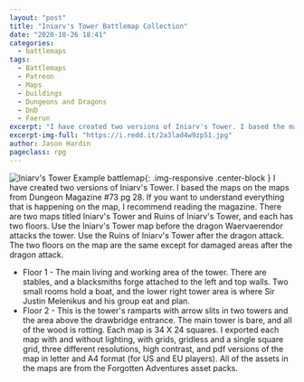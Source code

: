 ```yaml
---
layout: "post"
title: "Iniarv's Tower Battlemap Collection"
date: "2020-10-26 18:41"
categories:
  - battlemaps
tags:
  - Battlemaps
  - Patreon
  - Maps
  - buildings
  - Dungeons and Dragons
  - DnD
  - Faerun
excerpt: "I have created two versions of Iniarv's Tower. I based the maps on the maps from Dungeon Magazine #73."
excerpt-img-full: "https://i.redd.it/2a3lad4w9zp51.jpg"
author: Jason Hardin
pageclass: rpg
---
```

![Iniarv's Tower Example battlemap]({{site.url}}/media/dmsg/iniarvs-tower_floor-1_lighting-screenshot.jpg){: .img-responsive  .center-block }
I have created two versions of Iniarv's Tower. I based the maps on the maps from Dungeon Magazine #73 pg 28. If you want to understand everything that is happening on the map, I recommend reading the magazine. There are two maps titled Iniarv's Tower and Ruins of Iniarv's Tower, and each has two floors.
Use the Iniarv's Tower map before the dragon Waervaerendor attacks the tower. Use the Ruins of Iniarv's Tower after the dragon attack. The two floors on the map are the same except for damaged areas after the dragon attack.
* Floor 1 -  The main living and working area of the tower. There are stables, and a blacksmiths forge attached to the left and top walls. Two small rooms hold a boat, and the lower right tower area is where Sir Justin Melenikus and his group eat and plan.
* Floor 2 -  This is the tower's ramparts with arrow slits in two towers and the area above the drawbridge entrance. The main tower is bare, and all of the wood is rotting.
Each map is 34 X 24 squares. I exported each map with and without lighting, with grids, gridless and a single square grid, three different resolutions, high contrast, and pdf versions of the map in letter and A4 format (for US and EU players).  All of the assets in the maps are from the Forgotten Adventures asset packs.
